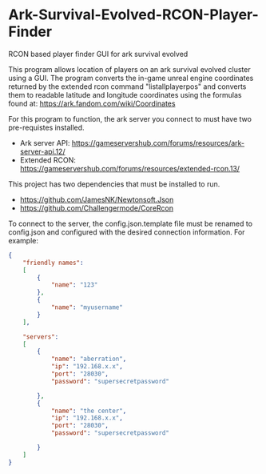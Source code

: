 # Ark-Survival-Evolved-RCON-Player-Finder

RCON based player finder GUI for ark survival evolved 

This program allows location of players on an ark survival evolved cluster using a GUI.
The program converts the in-game unreal engine coordinates returned by the extended rcon command "listallplayerpos" and converts them to readable latitude and longitude coordinates using the formulas found at: https://ark.fandom.com/wiki/Coordinates

For this program to function, the ark server you connect to must have two pre-requistes installed.

- Ark server API: https://gameservershub.com/forums/resources/ark-server-api.12/
- Extended RCON: https://gameservershub.com/forums/resources/extended-rcon.13/

This project has two dependencies that must be installed to run.

- https://github.com/JamesNK/Newtonsoft.Json
- https://github.com/Challengermode/CoreRcon


To connect to the server, the config.json.template file must be renamed to config.json and configured with the desired connection information. 
For example:

```json
{
	"friendly names": 
	[
		{
			"name": "123"
		},
		{
			"name": "myusername"
		}
	],

	"servers": 
	[
		{
			"name": "aberration",
			"ip": "192.168.x.x",
			"port": "28030",
			"password": "supersecretpassword"

		},
		{
			"name": "the center",
			"ip": "192.168.x.x",
			"port": "28030",
			"password": "supersecretpassword"

		}
	]
}
```



